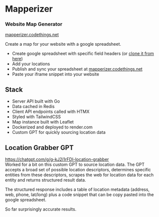 # Mapperizer
### Website Map Generator

[mapperizer.codethings.net](https://mapperizer.codethings.net/?demo=true)

Create a map for your website with a google spreadsheet.      


- Create google spreadsheet with specific field headers (or [clone it from here](https://docs.google.com/spreadsheets/d/1KX8kjoQ7RxFDh0T8roQ83JwIyd8w8etRIJfdJljCook/edit?gid=0#gid=0))
- Add your locations   
- Publish and sync your spreadsheet at [mapperizer.codethings.net](https://mapperizer.codethings.net)
- Paste your iframe snippet into your website 


## Stack
- Server API built with Go
- Data cached in Redis
- Client API endpoints called with HTMX
- Styled with TailwindCSS
- Map instance built with Leaflet
- Dockerized and deployed to render.com 
- Custom GPT for quickly sourcing location data 

## Location Grabber GPT
https://chatgpt.com/g/g-kJ2i1rFDl-location-grabber    
Worked for a bit on this custom GPT to source location data.  The GPT accepts a broad set of possible location descriptors, determines specific entities from these descriptors, scrapes the web for location data for each entity and returns structured result data.  
 
The structured response includes a table of location metadata (address, web, phone, lat/long) plus a code snippet that can be copy pasted into the google spreadsheet.

So far surprisingly accurate results.  